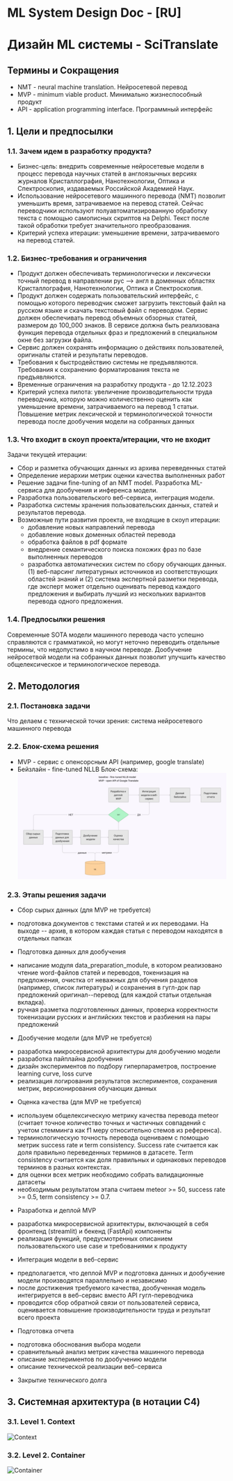 # ML System Design Doc - [RU]
# Дизайн ML системы - SciTranslate
## Термины и Сокращения
* NMT - neural machine translation. Нейросетевой перевод
* MVP - minimum viable product. Минимально жизнеспособный продукт
* API - application programming interface. Программный интерфейс 
## 1. Цели и предпосылки
### 1.1. Зачем идем в разработку продукта?
* Бизнес-цель: внедрить современные нейросетевые модели в процесс перевода научных статей в англоязычных версиях журналов Кристаллография, Нанотехнологии, Оптика и Спектроскопия, издаваемых Российской Академией Наук.   
* Использование нейросетевого машинного перевода (NMT) позволит уменьшить время, затрачиваемое на перевод статей. Сейчас переводчики используют полуавтоматизированную обработку текста с помощью самописных скриптов на Delphi. Текст после такой обработки требует значительного преобразования. 
* Критерий успеха итерации: уменьшение времени, затрачиваемого на перевод статей.
### 1.2. Бизнес-требования и ограничения
* Продукт должен обеспечивать терминологически и лексически точный перевод в направлении рус --> англ в доменных областях Кристаллография, Нанотехнологии, Оптика и Спектроскопия. 
* Продукт должен содержать пользовательский интерфейс, с помощью которого переводчик сможет загрузить текстовый файл на русском языке и скачать текстовый файл с переводом. Сервис должен обеспечивать перевод объемных обзорных статей, размером до 100_000 знаков. В сервисе должна быть реализована функция перевода отдельных фраз и предложений в специальном окне без загрузки файла. 
* Сервис должен сохранять информацию о действиях пользователей, оригиналы статей и результаты переводов. 
* Требования к быстродействию системы не предъявляются. Требования к сохранению форматирования текста не предъявляются. 
* Временные ограничения на разработку продукта - до 12.12.2023     
* Критерий успеха пилота: увеличение производительности труда переводчика, которую можно количественно оценить как уменьшение времени, затрачиваемого на перевод 1 статьи. Повышение метрик лексической и терминологической точности перевода после дообучения модели на собранных данных
### 1.3. Что входит в скоуп проекта/итерации, что не входит
Задачи текущей итерации:
* Сбор и разметка обучающих данных из архива переведенных статей
* Определение иерархии метрик оценки качества выполненных работ
* Решение задачи fine-tuning of an NMT model. Разработка ML-сервиса для дообучения и инференса модели.
* Разработка пользовательского веб-сервиса, интеграция модели.
* Разработка системы хранения пользовательских данных, статей и результатов перевода.
* Возможные пути развития проекта, не входящие в скоуп итерации:
  - добавление новых направлений перевода
  - добавление новых доменных областей перевода
  - обработка файлов в pdf формате
  - внедрение семантического поиска похожих фраз по базе выполненных переводов
  - разработка автоматических систем по сбору обучающих данных. (1) веб-парсинг литературных источников из соответствующих областей знаний и (2) система экспертной разметки перевода, где эксперт может отдельно оценивать перевод каждого предложения и выбирать лучший из нескольких вариантов перевода одного предложения.
### 1.4. Предпосылки решения
Современные SOTA модели машинного перевода часто успешно справляются с грамматикой, но могут неточно переводить отдельные термины, что недопустимо в научном переводе. Дообучение нейросетвой модели на собранных данных позволит улучшить качество общелексическое и терминологическое перевода.
## 2. Методология 
### 2.1. Постановка задачи
Что делаем с технической точки зрения: система нейросетевого машинного перевода
### 2.2. Блок-схема решения 
- MVP - сервис с опенсорсным API (например, google translate) 
- Бейзлайн - fine-tuned NLLB
Блок-схема: 
![schematic.jpg](schematic.jpg)
### 2.3. Этапы решения задачи
* Сбор сырых данных (для MVP не требуется)
- подготовка документов с текстами статей и их переводами. На выходе -- архив, в котором каждая статья с переводом находятся в отдельных папках
* Подготовка данных для дообучения 
- написание модуля data_preparation_module, в котором реализовано чтение word-файлов статей и переводов, токенизация на предложения, очистка от неважных для обучения разделов (например, список литературы) и сохранения в гугл-док пар предложений оригинал--перевод (для каждой статьи отдельная вкладка). 
- ручная разметка подготовленных данных, проверка корректности токенизации русских и английских текстов и разбиения на пары предложений
* Дообучение модели (для MVP не требуется)
- разработка микросервисной архитектуры для дообучению модели 
- разработка пайплайна дообучения
- дизайн экспериментов по подбору гиперпараметров, построение learning curve, loss curve 
- реализация логирования результатов экспериментов, сохранения метрик, версионирования обучающих данных
* Оценка качества (для MVP не требуется)
- используем общелексическую метрику качества перевода meteor (считает точное количество точных и частичных совпадений с учетом стемминга как f1 меру относительно стемов из референса). 
- терминологическую точность перевода оцениваем с помощью метрик success rate и term consistency. Success rate считается как доля правильно переведенных терминов в датасете. Term consistency считается как доля правильных и одинаковых переводов терминов в разных контекстах. 
- для оценки всех метрик необходимо собрать валидационные датасеты 
- необходимым результатом этапа считаем meteor >= 50, success rate >= 0.5, term consistency >= 0.7.
* Разработка и деплой MVP
- разработка микросервисной архитектуры, включающей в себя фронтенд (streamlit) и бекенд (FastApi) компоненты
- реализация функций, предусмотренных описанием пользовательского use case и требованиями к продукту
* Интеграция модели в веб-сервис
- предполагается, что деплой MVP и подготовка данных и дообучение модели производятся параллельно и независимо
- после достижения требуемого качества, дообученная модель интегрируется в веб-сервис вместо API гугл-переводчика
- проводится сбор обратной связи от пользователей сервиса, оценивается повышение производительности труда и результат всего проекта
* Подготовка отчета
- подготовка обоснования выбора модели
- сравнительный анализ метрик качества машинного перевода
- описание экспериментов по дообучению модели
- описание технической реализации веб-сервиса
* Закрытие технического долга


## 3. Системная архитектура (в нотации C4)
### 3.1. Level 1. Context
![Context](http://plantuml.com/plantuml/svg/hLJ1JlD66BpdAROvWTIG7dhYK24eju0G5FKO6NiBLXqxNQyBgAf4QDCUgDGUUk1Ku0r2m8f9QFeAdz-eCpYk4YUYhVGZ8MVNtyxCzyrujsBh69jqWjf7VkW6YQVLcRNTUBFPDCxvngblpvAJ9DR6ZKAhGxlXHfrcDt12dcd4rWlya-REfuq3RXtljPeT9xRQOAkzmnCNTgDBzDek5gPh_5YtjwCaz1npkUP-yh6gowsCv5a6-RMaCib_oNluDPIfaZ-n-KF-CvvJUL4oaOmr-HLhyU8glwclg-zg2dz7bs3jhCMkRuqJne5ZDQ2FNF-BSbd7Ug-byXvGo93AgmoK36I8nPGBF3EmfIWPO-U94luYdwJKGurpclARlA-8D5F-WeKoIUFmM3K-KpfixExNr-UrESOzyx-bBFaDslkIoV0zF0gMXmMrUP_DuqoA_op_zLqvCkR4MChDpLBRAccUOnqt2WBjMZyAmVkbFb4k_0-qMIMZ9uyofHGbMMMY7AACyFm9p-pVvWMKQndJIJZAWXdKb2S0G1-6gwKVQ1D7uLffTsIeysxUBc00eVusSBfCoHH7J4wHcY037a-Pk_95cKFgasSSwZ5jh99N31KISP1xLzXzvNpvNis7azO2lyWGNU2yPaJSNvcjnRwqvwEdnUxk9MMXZ8jUFdXdL2CZxA2cy0bziIFAfq54N1fmLJd3XEzGXzQFxTj7rq14U92H670S9APw-HqmKtbaGefCIyf8KH84Ff6Lqaa2nMLhUP-B2VA_tpfGy835AO6XvFjQhLR4khrxOV7LMTyDTFoM3hJsoB8YZ-0gyuWPPHGaVr1a_YDwd1zbMkPurRbYGgDIM5QzpI0-AnHZp8I5oDgX3jg72-6jN5roYvEbV_GapQzNHcyvHpYDJrTvaPjqu0Be2hP5XbK1koCVsqH3v0FB4C25yabvwv3W7o1FdKVcwnd7STNyQbFtPPQ4jmZiQsqJpOrG7oPH4YkK-w4VdiuGFwyYpjsY3yKjz9y2GnOYgQxHNSSulETc5Asbwwz2-N_cSggj2YFhVtLPZdq9VI6HGCWOaQMRFzRiL1dzJQ9ZUhYbGo_f17y3)


### 3.2. Level 2. Container
![Container](http://plantuml.com/plantuml/svg/jLRDRjj65zthAUOJleKCE1BGT9N2GE8VD0uKMpKbP5D0eAY9n6P86fnH7RSe44j9qxH1qqMtJHT5zx9hfPOjAQ_0UQEUkI8fIepGR9e0XcRc_fnpxvaxl2kL7QgU9mh_Str7zDgSTPKwbdSgbT0-ANTSrUsrUfA7Jk0hxgko4tYLOs7xnkUML6tXjYexdzwgcQt6msh5iwNY8RQQEyRZgIeV_sVHRTVduJn-mRf_-AXPspko3W-QXurwTVzWhxHHkDTkxmdk8NJTxfIAsxRpXFjjYuTVkmulRhB_owvzpBVst4vNMMwRjospBctWfDNP2KGGRXLtWj1_B88J7cwB7ZazHkxuyAJhAjeJl8F8TH3UAhRcQPYSv_dIvoO-aoP1CGVAKa5eTp9eZeAU3yljuEa7q0Y2-kHqBPODrE8KLVAQsoQE7PwMd4ysMT5ot7fe-rBOneXzMs3ubrQnTC9RZNsOFU8j5br5KzsFHlgPVXwDeh4-GoRW3Bdj2LTjijgfwWQ-sOn-ZsRHtz45_jxeDt3fi-WzBLvZUuQ3eOc4zSyicc9nfllwMJH42ZhIhv6jWjLDTCNq6GMxn75oIBRdqKo_H90Hm_arK0sYTrXEuOQjIvEPmMzeFFLB0m3GOG1KPWibMURg2z7oWZON8F2mYhJ67jPNSw87rUesetDY-5k26j76qNKqp216-1d-d-i102Q8z0-4-GO7KrC25aq8o8XSIYQOSITssBmiOqMiZRz-ima2ymFueQ1KDX2SKKp2GbLZkb-EtfStZ0gKtP5iYwq8F4VS4qR8nDhyCFHmjTJZ8FI8wXycCrN_Pb7VTmHlIXjJ_LCqOVfxR5qJmSaIkJjClw00quNxbQ4pCDZ9QKZEuwmR5FOPesX_WV-pkMeIToe1Dk5BiIwmFZCcvPXTZOSoy4igrdOGaYgp2a1hu4q4VuakKD0PnOlb6RCQhzCjkdH6VQR23yXgmWWD7B57UWHCkZD3d573Z22cH6csJf0nyhQjREcut5UkLDIRMs085whKqDJDf27yl-Ra5bUO0YENxXDuKkbbGaw_I6x9GRMsrB1LXUosIavFgi3ZORFTGiPTW6lPafDK0gaw8RU-g1AMFtETHgxdLDp9lCqnCWOuCsCObsIY1oibqOFDL0067zfbT92zc8PMmYAcUKu0uac0xIwtXUgYNIGIMCHeXjaR8kDfcoSkRuFLOUihxYYscCb5wpQnVOjqFoBLDG8R4gE5r6aKw5UBMNJiEay4PoL3df12BESm7Ul-1WCe_2As5ny7p1681mmOyptFjqEMRSgEERmVz2J_S5EcSKFIYvMLH4uV6N5HJJy2OCbsmtYgtADV-R7o5hcler4wHMDzfjKnMslX63zIImhAUDwGyTAqM7a4C1y7g-ECVAdyIOIXAOqP9TyL2eKZBff7IvCaUHKRaaj3vNwzNhDWJPQhDpSjH6hkX87FP9SBiSudVOhM96cavVrNqzs5gITMWDohxSTMrL9oI7fF32mUkhPmlx6L6_YfAKpoiNQvp1iZUmPVhDYy73zESy2B4UGw25t81OzxGhBg9mrEFpveK9mZVD-4ogI0s6Wil4hIq9XcZNtION7-vMC5U3vLoYZEbCbDSu3kV-Q9NFjo08pHzdZDQCHKMtYY0iJSbgU-iyaUu3ksigos38piZCvNEV_UmEZ1xlOErJF-LAxkVRvti8jFvBlSR_SyyGy0)